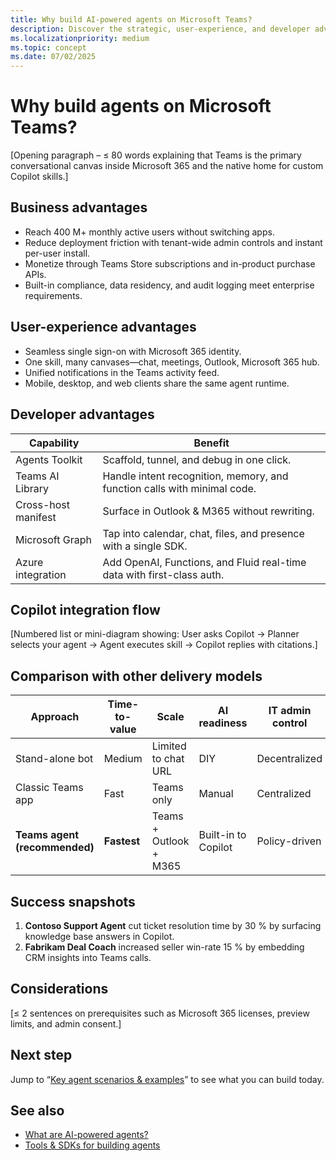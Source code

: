 ```yaml
---
title: Why build AI-powered agents on Microsoft Teams?  
description: Discover the strategic, user-experience, and developer advantages of hosting your AI agents on the Teams platform and Microsoft 365 Copilot.  
ms.localizationpriority: medium  
ms.topic: concept  
ms.date: 07/02/2025  
---
```

# Why build agents on Microsoft Teams?  

[Opening paragraph – ≤ 80 words explaining that Teams is the primary conversational canvas inside Microsoft 365 and the native home for custom Copilot skills.]

## Business advantages  

- Reach 400 M+ monthly active users without switching apps.  
- Reduce deployment friction with tenant-wide admin controls and instant per-user install.  
- Monetize through Teams Store subscriptions and in-product purchase APIs.  
- Built-in compliance, data residency, and audit logging meet enterprise requirements.

## User-experience advantages  

- Seamless single sign-on with Microsoft 365 identity.  
- One skill, many canvases—chat, meetings, Outlook, Microsoft 365 hub.  
- Unified notifications in the Teams activity feed.  
- Mobile, desktop, and web clients share the same agent runtime.

## Developer advantages  

| Capability | Benefit |  
|------------|---------|  
| Agents Toolkit | Scaffold, tunnel, and debug in one click. |  
| Teams AI Library | Handle intent recognition, memory, and function calls with minimal code. |  
| Cross-host manifest | Surface in Outlook & M365 without rewriting. |  
| Microsoft Graph | Tap into calendar, chat, files, and presence with a single SDK. |  
| Azure integration | Add OpenAI, Functions, and Fluid real-time data with first-class auth. |

## Copilot integration flow  

[Numbered list or mini-diagram showing: User asks Copilot → Planner selects your agent → Agent executes skill → Copilot replies with citations.]

## Comparison with other delivery models  

| Approach | Time-to-value | Scale | AI readiness | IT admin control |  
|----------|---------------|-------|--------------|------------------|  
| Stand-alone bot | Medium | Limited to chat URL | DIY | Decentralized |  
| Classic Teams app | Fast | Teams only | Manual | Centralized |  
| **Teams agent (recommended)** | **Fastest** | Teams + Outlook + M365 | Built-in to Copilot | Policy-driven |

## Success snapshots  

1. **Contoso Support Agent** cut ticket resolution time by 30 % by surfacing knowledge base answers in Copilot.  
2. **Fabrikam Deal Coach** increased seller win-rate 15 % by embedding CRM insights into Teams calls.  

## Considerations  

[≤ 2 sentences on prerequisites such as Microsoft 365 licenses, preview limits, and admin consent.]

## Next step  

Jump to “[Key agent scenarios & examples](key-agent-scenarios-and-examples.md)” to see what you can build today.

## See also  

- [What are AI-powered agents?](what-are-ai-powered-agents.md)  
- [Tools & SDKs for building agents](../build/tools-and-sdks-for-agents.md)
